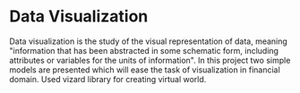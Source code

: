 Data Visualization
=============
Data visualization is the study of the visual representation of data, meaning "information that has been abstracted in some schematic form, including attributes or variables for the units of information". In this project two simple models are presented which will ease the task of visualization in financial domain. Used vizard library for creating virtual world.
